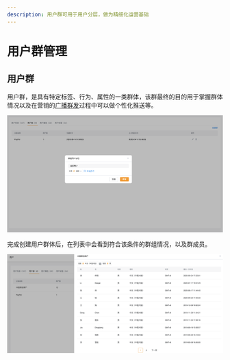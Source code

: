 ```yaml
---
description: 用户群可用于用户分层，做为精细化运营基础
---
```


# 用户群管理

## 用户群

用户群，是具有特定标签、行为、属性的一类群体，该群最终的目的用于掌握群体情况以及在营销的[广播群发](../zhi-neng-ying-xiao/guang-bo-qun-fa.md)过程中可以做个性化推送等。



![&#x7FA4;&#x7EC4;&#x521B;&#x5EFA;](../.gitbook/assets/image%20%28211%29.png)

完成创建用户群体后，在列表中会看到符合该条件的群组情况，以及群成员。

![&#x7FA4;&#x5217;&#x8868;](../.gitbook/assets/image%20%28212%29.png)

